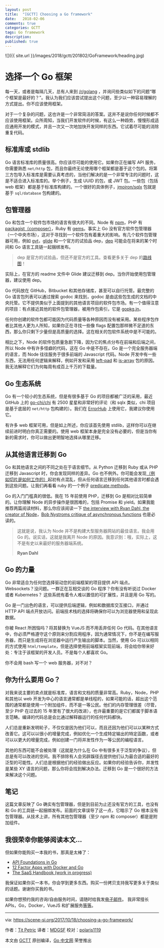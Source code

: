 ```yaml
---
layout: post
title:  "[GCTT] Choosing a Go framework"
date:   2018-02-06
comments: true
categories: GCTT
tags: Go framework
description:
published: true
---
```


![]({{ site.url }}/images/2018/gctt/201802/GoFramework/heading.jpg)

# 选择一个 Go 框架

每一天，或者是每隔几天，总有人来到 [/r/golang](https://www.reddit.com/r/golang/) ，并询问些类似如下的问题“哪个框架是最好的？”。我认为我们应该尝试提出这个问题，至少以一种容易理解的方式提出。你不应该使用框架。

对于一个复杂的问题，这也许是一个非常简洁的答案。这并不是说你任何时候都不应该使用框架。众所周知，当我们开发软件的时候，有这么一种趋势，慢慢形成适应通用开发的模式，并且一次又一次地加快开发同样的东西。它试着尽可能的消除重复代码。

## 标准库或 stdlib

Go 语言标准库的质量很高。你应该尽可能的使用它。如果你正在编写 API 服务，你需要熟悉 `net/http` 包，而且你最终无论使用哪个框架都是基于这个包的。将第三方包导入标准库是需要认真考虑的，当他们解决的是一个非常专注的问题时，这是不适合进入标准库的。举个例子，生成 UUID 的包，或 JWT 包。一些包（包括 web 框架）都是基于标准库构建的。一个很好的具体例子，[jmoiron/sqlx](https://jmoiron.github.io/sqlx/) 包就是基于 `sql/database` 包构建的。

## 包管理器

Go 和包含一个软件包市场的语言有很大的不同。Node 有 [npm](https://www.npmjs.com/)，PHP 有 [packagist（composer）](https://packagist.org/)，Ruby 有 [gems](https://rubygems.org/)。事实上 Go 没有官方软件包管理器（一个中央市场），这对于寻找到一个软件包有着重大的影响。有几个软件包管理器可用，例如 [gvt](https://github.com/FiloSottile/gvt)，[glide](https://github.com/Masterminds/glide) 和一个官方的试验品 dep，[dep](https://github.com/golang/dep) 可能会在将来的某个时间和 Go 语言工具链一起捆绑发布。

> dep 是官方的试验品，但还不是官方的工具。查看更多关于 dep 的[路线图](https://github.com/golang/dep/wiki/Roadmap)！

实际上，在官方的 readme 文件中 Glide 建议迁移到 dep。当你开始使用包管理器，建议使用 dep。

Go 代码放在 GitHub，Bitbucket 和其他存储库，甚至可以自行托管。最完整的 Go 语言包列表可以通过搜索 godoc 来找到，godoc 是由这些包生成的文档的中央托管。它不提供类似于上面提到的其他语言项目的软件包市场。有一个值得注意的项目：有点接近其他的软件包管理器，被用作包索引，它是 [gopkg.in](http://labix.org/gopkg.in)。

任何你创建的软件包都可能因为代码质量等各种原因而没有被采用。某些程序包作者比其他人更为人所知，如果你正在寻找一些像 flags 配置包那样微不足道的东西，那么你只剩下少量但是高质量的选择。这在相关的包软件系统中是不可能的。

相比之下，Node 的软件包质量急剧下降，因为它的焦点分布在前端和后端之间，所以 Node 中有许多怪癖的代码，这在 Go 中是不存在。Go 是一个完全服务器端的语言，而 Node 往往服务于很多前端的 Javascript 代码。Node 开发中有一些东西，无法用任何逻辑来解释，例如开发和采用 [left-pad](https://www.npmjs.com/package/left-pad) 和 [is-array](https://www.npmjs.com/package/is-array) 包的原因。我无法解释它们为何每周有成百上千万的下载量。

## Go 生态系统

Go 有一个较小的生态系统，但是有很多基于 Go 的项目都被广泛的采用，最近 GitHub 上的 [go-chi/chi](https://github.com/go-chi/chi) 有 2500 星星和非常好的评论（和 sqlx 类似，chi 项目是基于底层的 `net/http` 包构建的）。我们在 [ErrorHub](https://errorhub.io/) 上使用它，我建议你使用它。

有许多 web 框架可用，但是如上所述，你应该首先使用 stdlib，这样你可以在继续前进时明白你真正需要的。使用 web 框架本身是完全没有必要的，但是当你有新的需求时，你可以做出更明智地选择从哪里迁移。

## 从其他语言迁移到 Go

Go 和其他语言之间的不同之处在于语言细节。从 Python 迁移到 Ruby 或从 PHP 迁移到 Javascript 时，你会发现同样的差异。Go 也不例外。你可能会发现[（例如切片是如何工作的）](https://scene-si.org/2017/08/06/the-thing-about-slices/)起初有点混乱，但从任何语言迁移到任何其他语言时都会遇到这些问题。让我们再看看 ruby 的一个例子 [predicate methods](http://ruby-for-beginners.rubymonstas.org/objects/predicates.html)。

Go 的入门门槛真的很低。我在 15 年前使用 PHP，迁移到 Go 是相对比较简单的。让你理解 Node 的异步操作是很困难的，包括 Promise 和 yield。如果我能推荐两篇阅读材料，那么你应该阅读一下 [the interview with Ryan Dahl, the creator of Node](https://www.mappingthejourney.com/single-post/2017/08/31/episode-8-interview-with-ryan-dahl-creator-of-nodejs/)，[Bob Nystroms critique of asynchronous functions](http://journal.stuffwithstuff.com/2015/02/01/what-color-is-your-function/) 也是必读的。

> 这就是说，我认为 Node 并不是构建大型服务器网站的最佳语言。我会用 Go 的。说实话，这就是我离开 Node 的原因。我意识到：哦，实际上，这不是有史以来最好的服务器端系统。
>
> **Ryan Dahl**

## Go 的力量

Go 非常适合为任何您选择驱动您的前端框架的项目提供 API 端点。Websockets？没问题。一群正在互相交谈的 Go 程序？你有没有听说过 Docker 或者 Kubernetes？
这些系统有着令人难以置信的可扩展性，并且是用 Go 写的。

Go 是一门出色的语言，可以提供后端逻辑，例如和数据库交互接口，并通过 HTTP API 端点开放访问。前端技术栈的选择将确保你可以为浏览器使用和呈现此数据。

你被 React 所困恼吗？将其替换为 VueJS 而不用丢弃任何 Go 代码。在其他语言中，你必须严格遵守这个原则来分割应用程序，因为通常情况下，你不是在编写服务器，而只是生成将在浏览器中运行产生输出的脚本。当然，使用 Go 可以以相同的方式使用 `html/template`，但是选择使用前端框架实现前端，将会给你带来好处：专注于该框架的开发人员。不是每个人都喜欢 Go。

你不会用 bash 写一个 web 服务器，对不对？

## 你为什么要用 Go？

对我来说主要的卖点就是标准库，语言和文档的质量非常高。Ruby，Node，PHP 和其他以 web 开发为中心的语言通常都是单线程的，如果可能的话，超出这个范围的通常都是使用一个附加组件，而不是一等公民。他们的内存管理很差（尽管，至少 PHP 在过去的 15 年里有了很大的改进），也许最重要的是它们都属于脚本语言范畴。编译的代码总是会比通过解释器运行的任何代码都快。

人们总是重新发明轮子，不仅仅是因为他们可以，而且还因为他们可以以某种方式改善它。这可以以很小的增量完成，例如优化一个生成特定输出的特定函数，或者可以以更大的增量完成，例如创建一门将并发性作为一等公民的编程语言。

其他的东西可能不会被处理（这就是为什么在 Go 中有很多关于泛型的争议），但总是有可以改进的空间。我不排除有人会另辟蹊径去提供他们认为最合适的最好的泛型的可能性。人们总是根据他们的经验做出反应。如果你的经验告诉你，并发性是某些 XY 语言的问题，那么你将会找到解决办法。迁移到 Go 是一个很好的方法来解决这个问题。

## 笔记

这篇文章反映了 Go 确实有包管理器，但是到目前为止还没有官方的工具，也没有和 Go 的工具链一起捆绑发布。前面的文章误导了这一点，它暗示了 Go 根本没有包管理器。从技术上讲，所有其他包管理器（至少 npm 和 composer）都是是附加组件。

## 我很荣幸你能够阅读本文...

但如果你能购买一本我的书，那真是太棒了：

- [API Foundations in Go](https://leanpub.com/api-foundations)
- [12 Factor Apps with Docker and Go](https://leanpub.com/12fa-docker-golang)
- [The SaaS Handbook (work in progress)](https://leanpub.com/saas-handbook)

我保证如果你买一本书，你会学到更多东西。购买一份拷贝支持我写更多关于类似的话题。谢谢你买我的书。

如果你想预约我的咨询/自由服务时间，请随时给我发[电子邮件](black@scene-si.org)。 我非常擅长 APIs，Go，Docker，VueJS 和扩展服务[等等](https://scene-si.org/about)。

---

via: https://scene-si.org/2017/10/18/choosing-a-go-framework/

作者：[Tit Petric](https://scene-si.org/about/)
译者：[MDGSF](https://github.com/MDGSF)
校对：[polaris1119](https://github.com/polaris1119)

本文由 [GCTT](https://github.com/studygolang/GCTT) 原创编译，[Go 中文网](https://studygolang.com/) 荣誉推出
